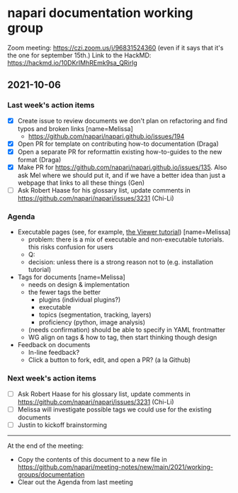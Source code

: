 # napari documentation working group

Zoom meeting: https://czi.zoom.us/j/96831524360 (even if it says that it's the one for september 15th.)
Link to the HackMD: https://hackmd.io/10DKrIMhREmk9sa_QRirlg

## 2021-10-06

### Last week's action items

- [x] Create issue to review documents we don't plan on refactoring and find typos and broken links [name=Melissa]
    - https://github.com/napari/napari.github.io/issues/194
- [x] Open PR for template on contributing how-to documentation (Draga)
- [x] Open a separate PR for reformattin existing how-to-guides to the new format (Draga)
- [x] Make PR for https://github.com/napari/napari.github.io/issues/135. Also ask Mel where we should put it, and if we have a better idea than just a webpage that links to all these things (Gen)
- [ ] Ask Robert Haase for his glossary list, update comments in https://github.com/napari/napari/issues/3231 (Chi-Li)

### Agenda


- Executable pages (see, for example, [the Viewer tutorial](https://raw.githubusercontent.com/napari/napari.github.io/main/tutorials/fundamentals/viewer.md)) [name=Melissa]
    - problem: there is a mix of executable and non-executable tutorials. this risks confusion for users
    - Q: 
    - decision: unless there is a strong reason not to (e.g. installation tutorial)
- Tags for documents [name=Melissa]
    - needs on design & implementation
    - the fewer tags the better
        - plugins (individual plugins?)
        - executable
        - topics (segmentation, tracking, layers)
        - proficiency (python, image analysis)
    - (needs confirmation) should be able to specify in YAML frontmatter
    - WG align on tags & how to tag, then start thinking though design
- Feedback on documents
    - In-line feedback? 
    - Click a button to fork, edit, and open a PR? (a la Github)

### Next week's action items

- [ ] Ask Robert Haase for his glossary list, update comments in https://github.com/napari/napari/issues/3231 (Chi-Li)
- [ ] Melissa will investigate possible tags we could use for the existing documents
- [ ] Justin to kickoff brainstorming

------

At the end of the meeting:
- Copy the contents of this document to a new file in https://github.com/napari/meeting-notes/new/main/2021/working-groups/documentation
- Clear out the Agenda from last meeting
